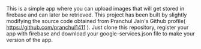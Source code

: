 This is a simple app where you can upload images that will get stored in firebase and can later be retrieved. This project has been built by slightly modifying the source code obtained from Pranchul Jain's Github profile( https://github.com/pranchul1411 ).
Just clone this repository, register your app with firebase and download your google-services.json file to make your version of the app.
